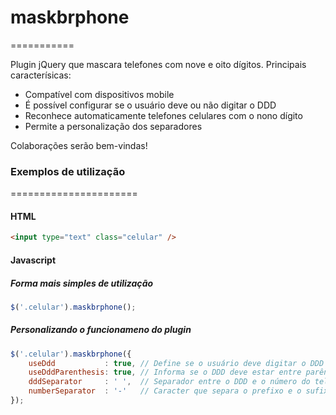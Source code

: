 # maskbrphone
===========

Plugin jQuery que mascara telefones com nove e oito dígitos. Principais caracterísicas:

- Compatível com dispositivos mobile
- É possível configurar se o usuário deve ou não digitar o DDD
- Reconhece automaticamente telefones celulares com o nono dígito
- Permite a personalização dos separadores

Colaborações serão bem-vindas!


### Exemplos de utilização
======================


#### HTML

```html
<input type="text" class="celular" />
```


#### Javascript


##### Forma mais simples de utilização

```javascript
$('.celular').maskbrphone();
```


##### Personalizando o funcionameno do plugin

```javascript
$('.celular').maskbrphone({  
    useDdd           : true, // Define se o usuário deve digitar o DDD  
    useDddParenthesis: true, // Informa se o DDD deve estar entre parênteses  
    dddSeparator     : ' ',  // Separador entre o DDD e o número do telefone  
    numberSeparator  : '-'   // Caracter que separa o prefixo e o sufixo do telefone  
});
```
